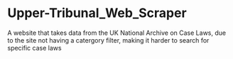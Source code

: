 # Upper-Tribunal_Web_Scraper
A website that takes data from the UK National Archive on Case Laws, due to the site not having a catergory filter, making it harder to search for specific case laws
